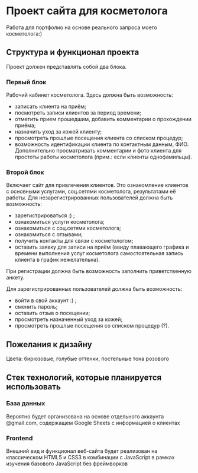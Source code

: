 # Проект сайта для косметолога
Работа для портфолио на основе реального запроса моего косметолога:) 

## Структура и функционал проекта
Проект должен представлять собой два блока.

### Первый блок 
Рабочий кабинет косметолога. Здесь должна быть возможность:
- записать клиента на приём;
- посмотреть записи клиентов за период времени;
- отметить прием прошедшим, добавить комментарии о прохождении приёма;
- назначить уход за кожей клиенту;
- просмотреть прошлые посещения клиента со списком процедур;
- возможность идентификации клиента по контактным данным, ФИО. Дополнительно просматривать комментарии и фото клиента для простоты работы косметолога (прим.: если клиенты однофамильцы).

### Второй блок
Включает сайт для привлечения клиентов. Это ознакомление клиентов с основными услугами, соц.сетями косметолога, результатами её работы. 
Для незарегистрированных пользователей должна быть возможность:
- зарегистрироваться :) ;
- ознакомиться услуги косметолога;
- ознакомиться с соц.сетями косметолога;
- ознакомиться с отзывами;
- получить контакты для связи с косметологом;
- оставить заявку для записи на приём (ввиду плавающего графика и времени выполнения услуг косметолога самостоятельная запись клиента в график нежелательна).

При регистрации должна быть возможность заполнить приветственную анкету.

Для зарегистрированных пользователей должна быть возможность:
- войти в свой аккаунт :) ;
- сменить пароль;
- оставить отзыв о посещении;
- просмотреть назначенный уход за кожей;
- просмотреть прошлые посещения со списком процедур (?).

## Пожелания к дизайну
Цвета: бирюзовые, голубые оттенки, постельные тона розового

## Стек технологий, которые планируется использовать
### База данных
Вероятно будет организована на основе отдельного аккаунта @gmail.com, содержащем Google Sheets с информацией о клиентах

### Frontend
Внешний вид и функционал веб-сайта будет реализован на классическом HTML5 и CSS3 в комбинации с JavaScript в рамках изучения базового JavaScript без фреймворков
